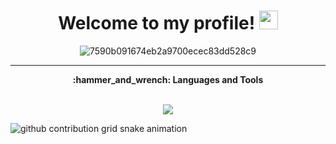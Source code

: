 <h1 align="center">
  Welcome to my profile!
  <img src="https://projectpokemon.org/images/normal-sprite/pikachu.gif" width="30px"/>
</h1>

<div align="center">
  
![7590b091674eb2a9700ecec83dd528c9](https://github.com/user-attachments/assets/37f31f50-526c-41c2-9d6a-22d95084f996)
  
</div>


---
<div align="center"><b>:hammer_and_wrench: Languages and Tools</b></div>
<br>


<p align="center">
  <a href="https://skillicons.dev">
    <img src="https://skillicons.dev/icons?i=python,java,html,css,js,tailwind,c,cpp,arduino,mysql,godot,gamemakerstudio" />
  </a>
</p>

<picture>
  <source media="(prefers-color-scheme: dark)" srcset="https://raw.githubusercontent.com/GabrielBoscoDeolindo/GabrielBoscoDeolindo/output/github-contribution-grid-snake-dark.svg">
  <source media="(prefers-color-scheme: light)" srcset="https://raw.githubusercontent.com/GabrielBoscoDeolindo/GabrielBoscoDeolindo/output/github-contribution-grid-snake-light.svg">
  <img alt="github contribution grid snake animation" src="https://raw.githubusercontent.com/GabrielBoscoDeolindo/YourUser/output/github-contribution-grid-snake.svg">
</picture>
<!---
GabrielBoscoDeolindo/GabrielBoscoDeolindo is a ✨ special ✨ repository because its `README.md` (this file) appears on your GitHub profile.
You can click the Preview link to take a look at your changes.
--->
